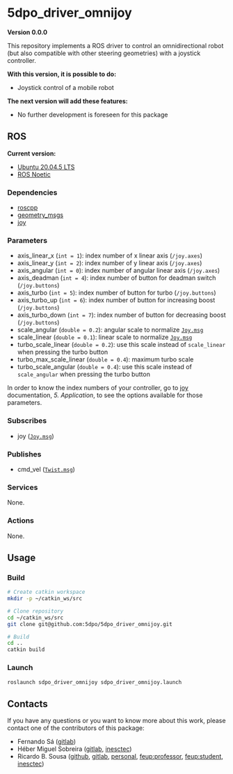 # 5dpo_driver_omnijoy

**Version 0.0.0**

This repository implements a ROS driver to control an omnidirectional robot
(but also compatible with other steering geometries) with a joystick controller.

**With this version, it is possible to do:**

- Joystick control of a mobile robot

**The next version will add these features:**

- No further development is foreseen for this package

## ROS

**Current version:**

- [Ubuntu 20.04.5 LTS](https://releases.ubuntu.com/focal/)
- [ROS Noetic](https://wiki.ros.org/noetic)

### Dependencies

- [roscpp](https://wiki.ros.org/roscpp)
- [geometry_msgs](https://wiki.ros.org/geometry_msgs)
- [joy](https://wiki.ros.org/joy)

### Parameters

- axis_linear_x (`int = 1`): index number of x linear axis (`/joy.axes`)
- axis_linear_y (`int = 2`): index number of y linear axis (`/joy.axes`)
- axis_angular (`int = 0`): index number of angular linear axis (`/joy.axes`)
- axis_deadman (`int = 4`): index number of button for deadman switch
  (`/joy.buttons`)
- axis_turbo (`int = 5`): index number of button for turbo (`/joy.buttons`)
- axis_turbo_up (`int = 6`): index number of button for increasing boost
  (`/joy.buttons`)
- axis_turbo_down (`int = 7`): index number of button for decreasing boost
  (`/joy.buttons`)
- scale_angular (`double = 0.2`): angular scale to normalize
  [`Joy.msg`](https://docs.ros.org/en/melodic/api/sensor_msgs/html/msg/Joy.html)
- scale_linear (`double = 0.1`): linear scale to normalize
  [`Joy.msg`](https://docs.ros.org/en/melodic/api/sensor_msgs/html/msg/Joy.html)
- turbo_scale_linear (`double = 0.2`): use this scale instead of `scale_linear`
  when pressing the turbo button
- turbo_max_scale_linear (`double = 0.4`): maximum turbo scale
- turbo_scale_angular (`double = 0.4`): use this scale instead of
  `scale_angular` when pressing the turbo button

In order to know the index numbers of your controller, go to
[joy](https://wiki.ros.org/joy) documentation, _5. Application_, to see the
options available for those parameters.

### Subscribes

- joy
([`Joy.msg`](https://docs.ros.org/en/melodic/api/sensor_msgs/html/msg/Joy.html))

### Publishes

- cmd_vel
  ([`Twist.msg`](https://docs.ros.org/en/noetic/api/geometry_msgs/html/msg/Twist.html))

### Services

None.

### Actions

None.

## Usage

### Build

```sh
# Create catkin workspace
mkdir -p ~/catkin_ws/src

# Clone repository
cd ~/catkin_ws/src
git clone git@github.com:5dpo/5dpo_driver_omnijoy.git

# Build
cd ..
catkin build
```

### Launch

```sh
roslaunch sdpo_driver_omnijoy sdpo_driver_omnijoy.launch
```

## Contacts

If you have any questions or you want to know more about this work, please
contact one of the contributors of this package:

- Fernando Sá ([gitlab](https://gitlab.inesctec.pt/fjms))
- Héber Miguel Sobreira ([gitlab](https://gitlab.inesctec.pt/heber.m.sobreira),
  [inesctec](mailto:heber.m.sobreira@inesctec.pt))
- Ricardo B. Sousa ([github](https://github.com/sousarbarb/),
  [gitlab](https://gitlab.com/sousarbarb/),
  [personal](mailto:sousa.ricardob@outlook.com),
  [feup:professor](mailto:rbs@fe.up.pt),
  [feup:student](mailto:up201503004@edu.fe.up.pt),
  [inesctec](mailto:ricardo.b.sousa@inesctec.pt))
